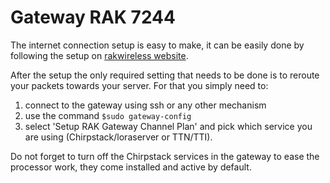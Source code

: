 # Gateway RAK 7244 

The internet connection setup is easy to make, it can be easily done by following the setup on [rakwireless website](https://docs.rakwireless.com/Product-Categories/WisGate/RAK7244/Quickstart/#accessing-your-gateway).


After the setup the only required setting that needs to be done is to reroute your packets towards your server. For that you simply need to:
1) connect to the gateway using ssh or any other mechanism
2) use the command `$sudo gateway-config`
3) select 'Setup RAK Gateway Channel Plan' and pick which service you are using (Chirpstack/loraserver or TTN/TTI).


Do not forget to turn off the Chirpstack services in the gateway to ease the processor work, they come installed and active by default.
